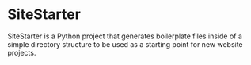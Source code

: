 # SiteStarter
SiteStarter is a Python project that generates boilerplate files inside of a simple directory structure to be used as a starting point for new website projects.
